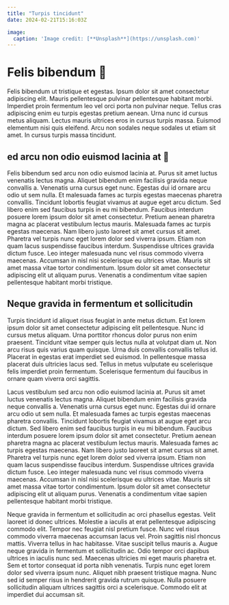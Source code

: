 ```yaml
---
title: "Turpis tincidunt"
date: 2024-02-21T15:16:03Z

image:
  caption: 'Image credit: [**Unsplash**](https://unsplash.com)'
---
```


# Felis bibendum 🤩
Felis bibendum ut tristique et egestas. Ipsum dolor sit amet consectetur adipiscing elit. Mauris pellentesque pulvinar pellentesque habitant morbi. Imperdiet proin fermentum leo vel orci porta non pulvinar neque. Tellus cras adipiscing enim eu turpis egestas pretium aenean. Urna nunc id cursus metus aliquam. Lectus mauris ultrices eros in cursus turpis massa. Euismod elementum nisi quis eleifend. Arcu non sodales neque sodales ut etiam sit amet. In cursus turpis massa tincidunt.

## ed arcu non odio euismod lacinia at 🐰

Felis bibendum sed arcu non odio euismod lacinia at. Purus sit amet luctus venenatis lectus magna. Aliquet bibendum enim facilisis gravida neque convallis a. Venenatis urna cursus eget nunc. Egestas dui id ornare arcu odio ut sem nulla. Et malesuada fames ac turpis egestas maecenas pharetra convallis. Tincidunt lobortis feugiat vivamus at augue eget arcu dictum. Sed libero enim sed faucibus turpis in eu mi bibendum. Faucibus interdum posuere lorem ipsum dolor sit amet consectetur. Pretium aenean pharetra magna ac placerat vestibulum lectus mauris. Malesuada fames ac turpis egestas maecenas. Nam libero justo laoreet sit amet cursus sit amet. Pharetra vel turpis nunc eget lorem dolor sed viverra ipsum. Etiam non quam lacus suspendisse faucibus interdum. Suspendisse ultrices gravida dictum fusce. Leo integer malesuada nunc vel risus commodo viverra maecenas. Accumsan in nisl nisi scelerisque eu ultrices vitae. Mauris sit amet massa vitae tortor condimentum. Ipsum dolor sit amet consectetur adipiscing elit ut aliquam purus. Venenatis a condimentum vitae sapien pellentesque habitant morbi tristique.

## Neque gravida in fermentum et sollicitudin

Turpis tincidunt id aliquet risus feugiat in ante metus dictum. Est lorem ipsum dolor sit amet consectetur adipiscing elit pellentesque. Nunc id cursus metus aliquam. Urna porttitor rhoncus dolor purus non enim praesent. Tincidunt vitae semper quis lectus nulla at volutpat diam ut. Non arcu risus quis varius quam quisque. Urna duis convallis convallis tellus id. Placerat in egestas erat imperdiet sed euismod. In pellentesque massa placerat duis ultricies lacus sed. Tellus in metus vulputate eu scelerisque felis imperdiet proin fermentum. Scelerisque fermentum dui faucibus in ornare quam viverra orci sagittis.

Lacus vestibulum sed arcu non odio euismod lacinia at. Purus sit amet luctus venenatis lectus magna. Aliquet bibendum enim facilisis gravida neque convallis a. Venenatis urna cursus eget nunc. Egestas dui id ornare arcu odio ut sem nulla. Et malesuada fames ac turpis egestas maecenas pharetra convallis. Tincidunt lobortis feugiat vivamus at augue eget arcu dictum. Sed libero enim sed faucibus turpis in eu mi bibendum. Faucibus interdum posuere lorem ipsum dolor sit amet consectetur. Pretium aenean pharetra magna ac placerat vestibulum lectus mauris. Malesuada fames ac turpis egestas maecenas. Nam libero justo laoreet sit amet cursus sit amet. Pharetra vel turpis nunc eget lorem dolor sed viverra ipsum. Etiam non quam lacus suspendisse faucibus interdum. Suspendisse ultrices gravida dictum fusce. Leo integer malesuada nunc vel risus commodo viverra maecenas. Accumsan in nisl nisi scelerisque eu ultrices vitae. Mauris sit amet massa vitae tortor condimentum. Ipsum dolor sit amet consectetur adipiscing elit ut aliquam purus. Venenatis a condimentum vitae sapien pellentesque habitant morbi tristique.

Neque gravida in fermentum et sollicitudin ac orci phasellus egestas. Velit laoreet id donec ultrices. Molestie a iaculis at erat pellentesque adipiscing commodo elit. Tempor nec feugiat nisl pretium fusce. Nunc vel risus commodo viverra maecenas accumsan lacus vel. Proin sagittis nisl rhoncus mattis. Viverra tellus in hac habitasse. Vitae suscipit tellus mauris a. Augue neque gravida in fermentum et sollicitudin ac. Odio tempor orci dapibus ultrices in iaculis nunc sed. Maecenas ultricies mi eget mauris pharetra et. Sem et tortor consequat id porta nibh venenatis. Turpis nunc eget lorem dolor sed viverra ipsum nunc. Aliquet nibh praesent tristique magna. Nunc sed id semper risus in hendrerit gravida rutrum quisque. Nulla posuere sollicitudin aliquam ultrices sagittis orci a scelerisque. Commodo elit at imperdiet dui accumsan sit.